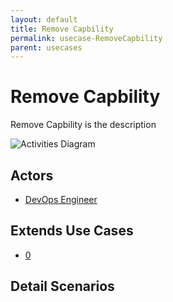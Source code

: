```yaml
---
layout: default
title: Remove Capbility
permalink: usecase-RemoveCapbility
parent: usecases
---
```

# Remove Capbility

Remove Capbility is the description

![Activities Diagram](./activities.svg)

## Actors

* [DevOps Engineer](actor-devopsengineer)





## Extends Use Cases


* [0](usecase-0)







## Detail Scenarios


  


